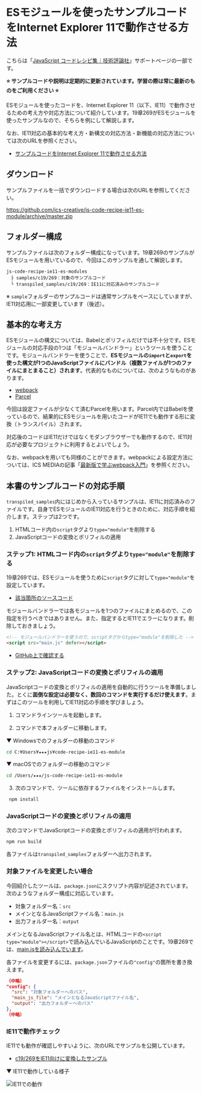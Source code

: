 # ESモジュールを使ったサンプルコードをInternet Explorer 11で動作させる方法

こちらは「[JavaScript コードレシピ集｜技術評論社](https://gihyo.jp/book/2019/978-4-297-10368-2/support)」サポートページの一部です。

**⭐ サンプルコードや説明は定期的に更新されています。学習の際は常に最新のものをご利用ください ⭐**

ESモジュールを使ったコードを、Internet Explorer 11（以下、IE11）で動作させるための考え方や対応方法について紹介しています。19章269がESモジュールを使ったサンプルなので、そちらを例にして解説します。

なお、IE11対応の基本的な考え方・新構文の対応方法・新機能の対応方法については次のURLを参照ください。

- [サンプルコードをInternet Explorer 11で動作させる方法](https://github.com/ics-creative/js-code-recipe-ie11)

## ダウンロード
サンプルファイルを一括でダウンロードする場合は次のURLを参照してください。

https://github.com/ics-creative/js-code-recipe-ie11-es-module/archive/master.zip

## フォルダー構成
サンプルファイルは次のフォルダー構成になっています。19章269のサンプルがESモジュールを用いているので、今回はこのサンプルを通して解説します。

```
js-code-recipe-ie11-es-modules
　├ samples/c19/269：対象のサンプルコード
　└ transpiled_samples/c19/269：IE11に対応済みのサンプルコード
```

※ `sample`フォルダーのサンプルコードは通常サンプルをベースにしていますが、IE11対応用に一部変更しています（後述）。

## 基本的な考え方

ESモジュールの構文については、Babelとポリフィルだけでは不十分です。ESモジュールの対応手段の1つは「モジュールバンドラー」というツールを使うことです。モジュールバンドラーを使うことで、**ESモジュールの`import`と`export`を使った構文が1つのJavaScriptファイルにバンドル（複数ファイルが1つのファイルにまとまること）されます**。代表的なものについては、次のようなものがあります。

- [webpack](https://ics.media/entry/12140)
- [Parcel](https://parceljs.org/)

今回は設定ファイルが少なくて済むParcelを用います。Parcel内ではBabelを使っているので、結果的にESモジュールを用いたコードがIE11でも動作する形に変換（トランスパイル）されます。

対応後のコードはIE11だけではなくモダンブラウザーでも動作するので、IE11対応が必要なプロジェクトに利用するとよいでしょう。

なお、webpackを用いても同様のことができます。webpackによる設定方法については、ICS MEDIAの記事「[最新版で学ぶwebpack入門](https://ics.media/entry/12140)」を参照ください。

## 本書のサンプルコードの対応手順

`transpiled_samples`内にはじめから入っているサンプルは、IE11に対応済みのファイルです。自身でESモジュールのIE11対応を行うときのために、対応手順を紹介します。ステップは2つです。

1. HTMLコード内の`script`タグより`type="module"`を削除する
2. JavaScriptコードの変換とポリフィルの適用

### ステップ1: HTMLコード内の`script`タグより`type="module"`を削除する
19章269では、ESモジュールを使うために`script`タグに対して`type="module"`を設定しています。

- [該当箇所のソースコード](https://github.com/ics-creative/js-code-recipe/blob/master/samples/c19/269/index.html#L8)

モジュールバンドラーでは各モジュールを1つのファイルにまとめるので、この指定を行うべきではありません。また、指定するとIE11でエラーになります。削除しておきましょう。

```html
<!-- モジュールバンドラーを使うので、scriptタグからtype="module"を削除した -->
<script src="main.js" defer></script>
```

- [GitHub上で確認する](https://github.com/ics-creative/js-code-recipe-ie11-es-module/blob/master/samples/c19/269/index.html#L8-L9)

### ステップ2: JavaScriptコードの変換とポリフィルの適用

JavaScriptコードの変換とポリフィルの適用を自動的に行うツールを準備しました。とくに**面倒な設定は必要なく、数回のコマンドを実行するだけ使えます**。まずはこのツールを利用してIE11対応の手順を学びましょう。

1. コマンドラインツールを起動します。

2. コマンドで本フォルダーに移動します。

▼ Windowsでのフォルダーの移動のコマンド

```bash
cd C:¥Users¥★★★js¥code-recipe-ie11-es-module
```

▼ macOSでのフォルダーの移動のコマンド

```bash
cd /Users/★★★/js-code-recipe-ie11-es-module
```

3. 次のコマンドで、ツールに依存するファイルをインストールします。

```bash
 npm install
```

### JavaScriptコードの変換とポリフィルの適用

次のコマンドでJavaScriptコードの変換とポリフィルの適用が行われます。

```bash
npm run build
```

各ファイルは`transpiled_samples`フォルダーへ出力されます。

### 対象ファイルを変更したい場合


今回紹介したツールは、`package.json`にスクリプト内容が記述されています。次のようなフォルダー構成に対応しています。

- 対象フォルダー名：`src`
- メインとなるJavaScriptファイル名：`main.js`
- 出力フォルダー名：`output`

メインとなるJavaScriptファイル名とは、HTMLコードの`<script type="module"></script>`で読み込んでいるJavaScriptのことです。19章269では、[main.jsを読み込んでいます](https://github.com/ics-creative/js-code-recipe/blob/19c182b4d6b94286ebe4f179dba6f672775ce8ae/samples/c19/269/index.html#L8)。

各ファイルを変更するには、`package.json`ファイルの`"config"`の箇所を書き換えます。

```json
（中略）
"config": {
  "src": "対象フォルダーへのパス",
  "main_js_file": "メインとなるJavaScriptファイル名",
  "output": "出力フォルダーへのパス"
},
（中略）
```

### IE11で動作チェック
IE11でも動作が確認しやすいように、次のURLでサンプルを公開しています。

- [c19/269をIE11向けに変換したサンプル](https://ics-creative.github.io/js-code-recipe-ie11-es-module/transpiled_samples/c19/269/index.html)

▼ IE11で動作している様子

![IE11での動作](https://user-images.githubusercontent.com/7123759/51656025-adc5c480-1fe2-11e9-9d35-f188e0b952c2.png)
